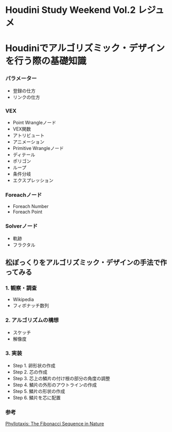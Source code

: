# Houdini Study Weekend Vol.2 レジュメ

#
# Houdiniでアルゴリズミック・デザインを行う際の基礎知識

### パラメーター
- 登録の仕方
- リンクの仕方
### VEX
- Point Wrangleノード
- VEX関数
- アトリビュート
- アニメーション
- Primitive Wrangleノード
- ディテール
- ポリゴン
- ループ
- 条件分岐
- エクスプレッション
### Foreachノード
- Foreach Number
- Foreach Point
### Solverノード
- 軌跡
- フラクタル

## 松ぼっくりをアルゴリズミック・デザインの手法で作ってみる

### 1. 観察・調査

- Wikipedia
- フィボナッチ数列

### 2. アルゴリズムの構想

- スケッチ
- 解像度

### 3. 実装

- Step 1. 卵形状の作成
- Step 2. 芯の作成
- Step 3. 芯上の鱗片の付け根の部分の角度の調整
- Step 4. 鱗片の外形のアウトラインの作成
- Step 5. 鱗片の形状の作成
- Step 6. 鱗片を芯に配置

### 参考
[Phyllotaxis: The Fibonacci Sequence in Nature](https://goldenratiomyth.weebly.com/phyllotaxis-the-fibonacci-sequence-in-nature.html)
